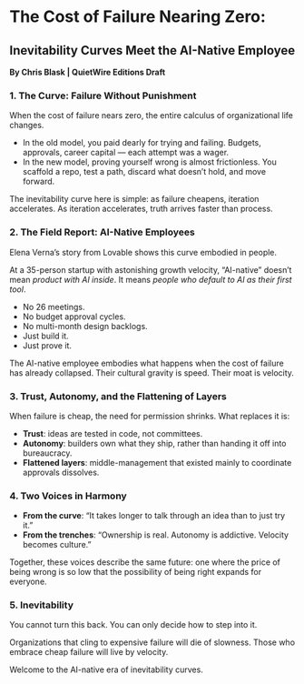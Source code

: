 # The Cost of Failure Nearing Zero:
## Inevitability Curves Meet the AI-Native Employee

**By Chris Blask | QuietWire Editions Draft**

### 1. The Curve: Failure Without Punishment
When the cost of failure nears zero, the entire calculus of organizational life changes.
- In the old model, you paid dearly for trying and failing. Budgets, approvals, career capital — each attempt was a wager.
- In the new model, proving yourself wrong is almost frictionless. You scaffold a repo, test a path, discard what doesn’t hold, and move forward.

The inevitability curve here is simple: as failure cheapens, iteration accelerates. As iteration accelerates, truth arrives faster than process.

### 2. The Field Report: AI-Native Employees
Elena Verna’s story from Lovable shows this curve embodied in people.

At a 35-person startup with astonishing growth velocity, “AI-native” doesn’t mean *product with AI inside*. It means *people who default to AI as their first tool*.

- No 26 meetings.
- No budget approval cycles.
- No multi-month design backlogs.
- Just build it.
- Just prove it.

The AI-native employee embodies what happens when the cost of failure has already collapsed. Their cultural gravity is speed. Their moat is velocity.

### 3. Trust, Autonomy, and the Flattening of Layers
When failure is cheap, the need for permission shrinks. What replaces it is:
- **Trust**: ideas are tested in code, not committees.
- **Autonomy**: builders own what they ship, rather than handing it off into bureaucracy.
- **Flattened layers**: middle-management that existed mainly to coordinate approvals dissolves.

### 4. Two Voices in Harmony
- **From the curve**: “It takes longer to talk through an idea than to just try it.”
- **From the trenches**: “Ownership is real. Autonomy is addictive. Velocity becomes culture.”

Together, these voices describe the same future: one where the price of being wrong is so low that the possibility of being right expands for everyone.

### 5. Inevitability
You cannot turn this back. You can only decide how to step into it.

Organizations that cling to expensive failure will die of slowness.
Those who embrace cheap failure will live by velocity.

Welcome to the AI-native era of inevitability curves.
